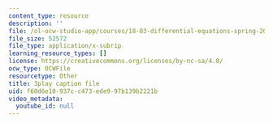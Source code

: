 ```yaml
---
content_type: resource
description: ''
file: /ol-ocw-studio-app/courses/18-03-differential-equations-spring-2010/f60d6e10937cc473ede997b139b2221b_YQ7HEE8-OfA.srt
file_size: 52572
file_type: application/x-subrip
learning_resource_types: []
license: https://creativecommons.org/licenses/by-nc-sa/4.0/
ocw_type: OCWFile
resourcetype: Other
title: 3play caption file
uid: f60d6e10-937c-c473-ede9-97b139b2221b
video_metadata:
  youtube_id: null
---
```

